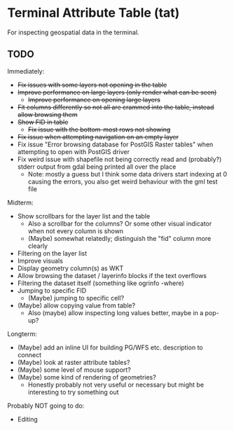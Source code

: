 # Terminal Attribute Table (tat)

For inspecting geospatial data in the terminal.

## TODO

Immediately:
- ~~Fix issues with some layers not opening in the table~~
- ~~Improve performance on large layers (only render what can be seen)~~
  - ~~Improve performance on opening large layers~~
- ~~Fit columns differently so not all are crammed into the table, instead allow browsing them~~
- ~~Show FID in table~~
  - ~~Fix issue with the bottom-most rows not showing~~
- ~~Fix issue when attempting navigation on an empty layer~~
- Fix issue "Error browsing database for PostGIS Raster tables" when attempting to open with PostGIS driver
- Fix weird issue with shapefile not being correctly read and (probably?) stderr output from gdal being printed all over the place
  - Note: mostly a guess but I think some data drivers start indexing at 0 causing the errors, you also get weird behaviour with the gml test file

Midterm:
- Show scrollbars for the layer list and the table
  - Also a scrollbar for the columns? Or some other visual indicator when not every column is shown
  - (Maybe) somewhat relatedly; distinguish the "fid" column more clearly
- Filtering on the layer list
- Improve visuals
- Display geometry column(s) as WKT
- Allow browsing the dataset / layerinfo blocks if the text overflows
- Filtering the dataset itself (something like ogrinfo -where)
- Jumping to specific FID
  - (Maybe) jumping to specific cell?
- (Maybe) allow copying value from table?
  - Also (maybe) allow inspecting long values better, maybe in a pop-up?

Longterm:
- (Maybe) add an inline UI for building PG/WFS etc. description to connect
- (Maybe) look at raster attribute tables?
- (Maybe) some level of mouse support?
- (Maybe) some kind of rendering of geometries?
  - Honestly probably not very useful or necessary but might be interesting to try something out

Probably NOT going to do:
- Editing
